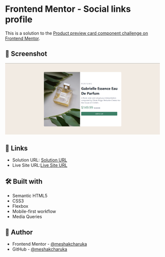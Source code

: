 # Frontend Mentor - Social links profile

This is a solution to the [Product preview card component challenge on Frontend Mentor](https://www.frontendmentor.io/challenges/product-preview-card-component-GO7UmttRfa).

## 📸 Screenshot

![Screenshot](<https://github.com/Meshak-Charuka/Product-preview-card-/blob/main/Screenshot%202025-07-22%20152324.png>)

## 🔗 Links

- Solution URL: [Solution URL](https://github.com/Meshak-Charuka/Product-preview-card-)
- Live Site URL:[Live Site URL](https://product-preview-card-smoky-three.vercel.app/)

## 🛠️ Built with

- Semantic HTML5
- CSS3
- Flexbox
- Mobile-first workflow
- Media Queries

## 👤 Author

- Frontend Mentor - [@meshakcharuka](https://www.frontendmentor.io/profile/Meshak-Charuka)
- GitHub - [@meshakcharuka](https://github.com/Meshak-Charuka)

